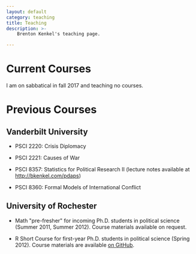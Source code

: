 ```yaml
---
layout: default
category: teaching
title: Teaching
description: >-
    Brenton Kenkel's teaching page.

---
```


# Current Courses

I am on sabbatical in fall 2017 and teaching no courses.


# Previous Courses

## Vanderbilt University

* PSCI 2220: Crisis Diplomacy

* PSCI 2221: Causes of War

* PSCI 8357: Statistics for Political Research II (lecture notes available at <http://bkenkel.com/pdaps>)

* PSCI 8360: Formal Models of International Conflict


## University of Rochester

* Math "pre-fresher" for incoming Ph.D. students in political science (Summer 2011, Summer 2012).  Course materials available on request.

* R Short Course for first-year Ph.D. students in political science (Spring 2012).  Course materials are available [on GitHub](https://github.com/brentonk/rcourse).
